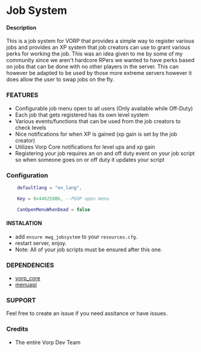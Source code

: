 # Job System

#### Description
This is a job system for VORP that provides a simple way to register various jobs and provides an XP system that job creators can use to grant various perks for working the job. This was an idea given to me by some of my community since we aren't hardcore RPers we wanted to have perks based on jobs that can be done with no other players in the server. This can however be adapted to be used by those more extreme servers however it does allow the user to swap jobs on the fly.


### FEATURES
- Configurable job menu open to all users (Only available while Off-Duty)
- Each job that gets registered has its own level system
- Various events/functions that can be used from the job creators to check levels
- Nice notifications for when XP is gained (xp gain is set by the job creator)
- Utilizes Vorp Core notifications for level ups and xp gain
- Registering your job requires an on and off duty event on your job script so when someone goes on or off duty it updates your script

### Configuration
```lua
    defaultlang = "en_lang",

    Key = 0x446258B6, --PGUP open menu

    CanOpenMenuWhenDead = false
```


#### INSTALATION
- add `ensure mwg_jobsystem` to your `resources.cfg`.
- restart server, enjoy.
- Note: All of your job scripts must be ensured after this one.

### DEPENDENCIES
- [vorp_core](https://github.com/VORPCORE/vorp-core-lua)
- [menuapi](https://github.com/outsider31000/menuapi)


### SUPPORT
Feel free to create an issue if you need assitance or have issues.

### Credits
- The entire Vorp Dev Team